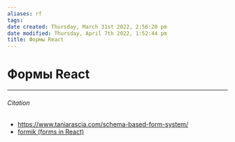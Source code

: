 ```yaml
---
aliases: rf
tags: 
date created: Thursday, March 31st 2022, 2:56:20 pm
date modified: Thursday, April 7th 2022, 1:52:44 pm
title: Формы React
---
```


# Формы React

---

###### Citation

- <https://www.taniarascia.com/schema-based-form-system/>
- [formik (forms in React)](https://jaredpalmer.com/formik)
